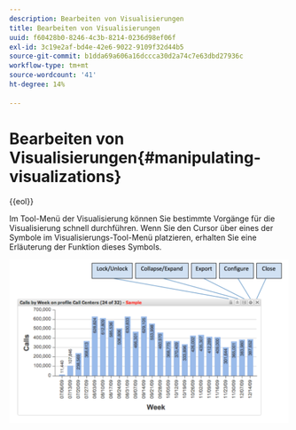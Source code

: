 ```yaml
---
description: Bearbeiten von Visualisierungen
title: Bearbeiten von Visualisierungen
uuid: f60428b0-8246-4c3b-8214-0236d98ef06f
exl-id: 3c19e2af-bd4e-42e6-9022-9109f32d44b5
source-git-commit: b1dda69a606a16dccca30d2a74c7e63dbd27936c
workflow-type: tm+mt
source-wordcount: '41'
ht-degree: 14%

---
```


# Bearbeiten von Visualisierungen{#manipulating-visualizations}

{{eol}}

Im Tool-Menü der Visualisierung können Sie bestimmte Vorgänge für die Visualisierung schnell durchführen. Wenn Sie den Cursor über eines der Symbole im Visualisierungs-Tool-Menü platzieren, erhalten Sie eine Erläuterung der Funktion dieses Symbols.

![](assets/manipulate_visual.png)
